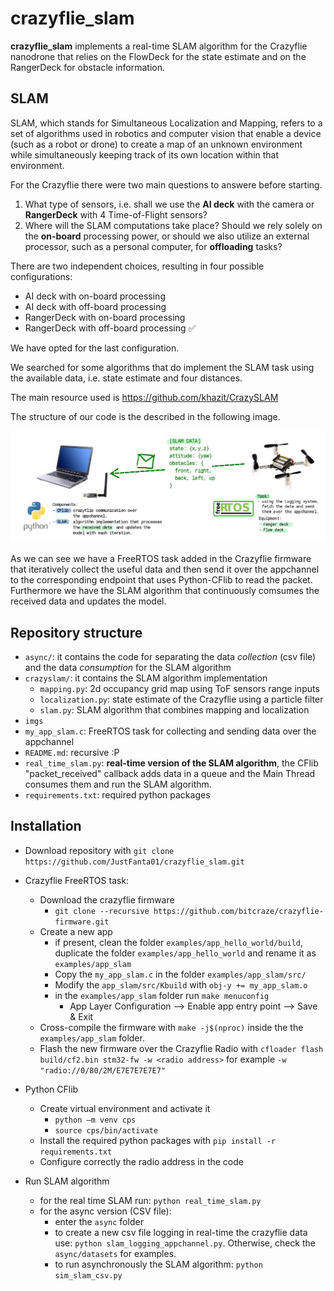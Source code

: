 # crazyflie_slam
**crazyflie_slam** implements a real-time SLAM algorithm for the Crazyflie nanodrone that relies on the FlowDeck for the state estimate and on the RangerDeck for obstacle information.

## SLAM
SLAM, which stands for Simultaneous Localization and Mapping, refers to a set of algorithms used in robotics and computer vision that enable a device (such as a robot or drone) to create a map of an unknown environment while simultaneously keeping track of its own location within that environment.

For the Crazyflie there were two main questions to answere before starting.
1. What type of sensors, i.e. shall we use the **AI deck** with the camera or **RangerDeck** with 4 Time-of-Flight sensors?
2. Where will the SLAM computations take place? Should we rely solely on the **on-board** processing power, or should we also utilize an external processor, such as a personal computer, for **offloading** tasks?
 
There are two independent choices, resulting in four possible configurations:
- AI deck with on-board processing
- AI deck with off-board processing
- RangerDeck with on-board processing
- RangerDeck with off-board processing :white_check_mark:

We have opted for the last configuration.

We searched for some algorithms that do implement the SLAM task using the available data, i.e. state estimate and four distances.

The main resource used is https://github.com/khazit/CrazySLAM

The structure of our code is the described in the following image.

![architecture](./imgs/architecture.jpg)

As we can see we have a FreeRTOS task added in the Crazyflie firmware that iteratively collect the useful data and then send it over the appchannel to the corresponding endpoint that uses Python-CFlib to read the packet. Furthermore we have the SLAM algorithm that continuously comsumes the received data and updates the model.

## Repository structure
- ```async/```: it contains the code for separating the data *collection* (csv file) and the data *consumption* for the SLAM algorithm
- ```crazyslam/```: it contains the SLAM algorithm implementation
  - ```mapping.py```: 2d occupancy grid map using ToF sensors range inputs
  - ```localization.py```: state estimate of the Crazyflie using a particle filter
  - ```slam.py```: SLAM algorithm that combines mapping and localization
- ```imgs```
- ```my_app_slam.c```: FreeRTOS task for collecting and sending data over the appchannel
- ```README.md```: recursive :P
- ```real_time_slam.py```: **real-time version of the SLAM algorithm**, the CFlib "packet_received" callback adds data in a queue and the Main Thread consumes them and run the SLAM algorithm.
- ```requirements.txt```: required python packages


## Installation
- Download repository with ```git clone https://github.com/JustFanta01/crazyflie_slam.git```
- Crazyflie FreeRTOS task:
  - Download the crazyflie firmware
    - ```git clone --recursive https://github.com/bitcraze/crazyflie-firmware.git```
  - Create a new app
    - if present, clean the folder ```examples/app_hello_world/build```, duplicate the folder ```examples/app_hello_world``` and rename it as ```examples/app_slam```
    - Copy the ```my_app_slam.c``` in the folder ```examples/app_slam/src/```
    - Modify the ```app_slam/src/Kbuild``` with ```obj-y += my_app_slam.o```
    - in the ```examples/app_slam``` folder run ```make menuconfig```
      - App Layer Configuration --> Enable app entry point --> Save & Exit 
  - Cross-compile the firmware with ```make -j$(nproc)``` inside the the ```examples/app_slam``` folder.
  - Flash the new firmware over the Crazyflie Radio with ```cfloader flash build/cf2.bin stm32-fw -w <radio address>``` for example ```-w "radio://0/80/2M/E7E7E7E7E7"```

- Python CFlib
  - Create virtual environment and activate it
    - ```python –m venv cps```
    - ```source cps/bin/activate```
  - Install the required python packages with ```pip install -r requirements.txt```
  - Configure correctly the radio address in the code

- Run SLAM algorithm
  - for the real time SLAM run: ```python real_time_slam.py```
  - for the async version (CSV file):
    - enter the ```async``` folder
    - to create a new csv file logging in real-time the crazyflie data use: ```python slam_logging_appchannel.py```. Otherwise, check the ```async/datasets``` for examples.
    - to run asynchronously the SLAM algorithm: ```python sim_slam_csv.py```
